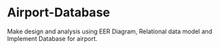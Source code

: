 # Airport-Database
Make design and analysis using EER Diagram, Relational data model and Implement Database for airport.

